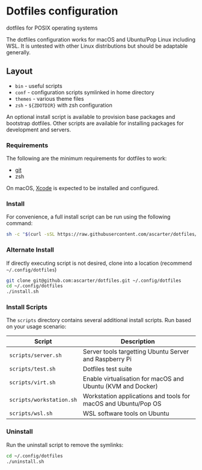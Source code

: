 # Dotfiles configuration

dotfiles for POSIX operating systems

The dotfiles configuration works for macOS and Ubuntu/Pop Linux including WSL. It is untested with other Linux distributions but should be adaptable generally.

## Layout

* `bin` - useful scripts
* `conf` - configuration scripts symlinked in home directory
* `themes` - various theme files
* `zsh` - `${ZDOTDIR}` with zsh configuration

An optional install script is available to provision base packages and bootstrap dotfiles. Other scripts are available for installing packages for development and servers.

### Requirements

The following are the minimum requirements for dotfiles to work:

* [git](https://git-scm.com/download/linux)
* zsh

On macOS, [Xcode](https://itunes.apple.com/us/app/xcode/id497799835?mt=12) is expected to be installed and configured.

### Install

For convenience, a full install script can be run using the following command:

```sh
sh -c "$(curl -sSL https://raw.githubusercontent.com/ascarter/dotfiles/main/install.sh)"
```

### Alternate Install

If directly executing script is not desired, clone into a location (recommend `~/.config/dotfiles`)

```sh
git clone git@github.com:ascarter/dotfiles.git ~/.config/dotfiles
cd ~/.config/dotfiles
./install.sh
```

### Install Scripts

The `scripts` directory contains several additional install scripts. Run based on your usage scenario:

| Script | Description |
| ------ | ----------- |
| `scripts/server.sh` | Server tools targetting Ubuntu Server and Raspberry Pi |
| `scripts/test.sh` | Dotfiles test suite |
| `scripts/virt.sh` | Enable virtualisation for macOS and Ubuntu (KVM and Docker) |
| `scripts/workstation.sh` | Workstation applications and tools for macOS and Ubuntu/Pop OS |
| `scripts/wsl.sh` | WSL software tools on Ubuntu |


### Uninstall

Run the uninstall script to remove the symlinks:

```sh
cd ~/.config/dotfiles
./uninstall.sh
```
